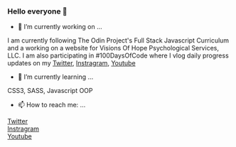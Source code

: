 ### Hello everyone 👋

- 🔭 I’m currently working on ...

I am currently following The Odin Project's Full Stack Javascript Curriculum and a working on a website for Visions Of Hope Psychological Services, LLC.  I am also participating in #100DaysOfCode where I vlog daily progress updates on my [Twitter](https://twitter.com/artsycoder533), 
[Instragram](https://www.instagram.com/artsycoder533/), 
[Youtube](https://www.youtube.com/channel/UCOGjYAACGwNLzYcTpXnvZ_Q)

- 🌱 I’m currently learning ...

CSS3, SASS, Javascript OOP

- 📫 How to reach me: ...

[Twitter](https://twitter.com/artsycoder533)  
[Instragram](https://www.instagram.com/artsycoder533/)  
[Youtube](https://www.youtube.com/channel/UCOGjYAACGwNLzYcTpXnvZ_Q)

